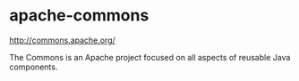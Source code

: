 apache-commons
==============

http://commons.apache.org/


The Commons is an Apache project focused on all aspects of reusable Java components.
